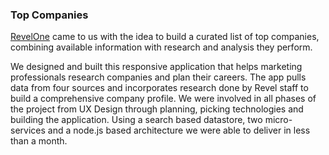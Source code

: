 
### Top Companies

[RevelOne][2] came to us with the idea to build a curated list of top companies, combining available information with research and analysis they perform.

We designed and built this responsive application that helps marketing professionals research companies and plan their careers. The app pulls data from four sources and incorporates research done by Revel staff to build a comprehensive company profile. We were involved in all phases of the project from UX Design through planning, picking technologies and building the application. Using a search based datastore, two micro-services and a node.js based architecture we were able to deliver in less than a month.

[1]: http://companies.reveltalent.com/
[2]: http://revel-one.com/

